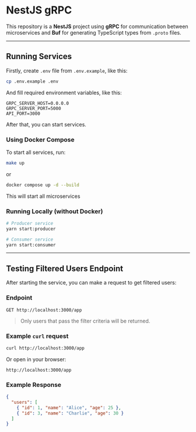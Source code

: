 # NestJS gRPC

This repository is a **NestJS** project using **gRPC** for communication between microservices and **Buf** for generating TypeScript types from `.proto` files.

---

## Running Services

Firstly, create `.env` file from `.env.example`, like this:

```bash
cp .env.example .env
```

And fill required environment variables, like this:

```dotenv
GRPC_SERVER_HOST=0.0.0.0
GRPC_SERVER_PORT=5000
API_PORT=3000
```

After that, you can start services.

### Using Docker Compose

To start all services, run:

```bash
make up
```

or

```bash
docker compose up -d --build
```

This will start all microservices

### Running Locally (without Docker)

```bash
# Producer service
yarn start:producer

# Consumer service
yarn start:consumer
```

---

## Testing Filtered Users Endpoint

After starting the service, you can make a request to get filtered users:

### Endpoint

```
GET http://localhost:3000/app
```
> Only users that pass the filter criteria will be returned.

### Example `curl` request

```bash
curl http://localhost:3000/app
```

Or open in your browser:

```
http://localhost:3000/app
```
### Example Response

```json
{
  "users": [
    { "id": 1, "name": "Alice", "age": 25 },
    { "id": 3, "name": "Charlie", "age": 30 }
  ]
}
```